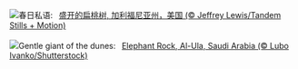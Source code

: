 ![](https://www.bing.com/th?id=OHR.AlmondBloom_ZH-CN9441550492_UHD.jpg&w=1000)春日私语:&nbsp;&ensp;[盛开的扁桃树, 加利福尼亚州，美国 (© Jeffrey Lewis/Tandem Stills + Motion)](https://www.bing.com/th?id=OHR.AlmondBloom_ZH-CN9441550492_UHD.jpg)
<br><br/>
![](https://www.bing.com/th?id=OHR.ElephantRock_EN-US2340789308_UHD.jpg&w=1000)Gentle giant of the dunes:&nbsp;&ensp;[Elephant Rock, Al-Ula, Saudi Arabia (© Lubo Ivanko/Shutterstock)](https://www.bing.com/th?id=OHR.ElephantRock_EN-US2340789308_UHD.jpg)
<br><br/>
